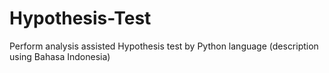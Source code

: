 # Hypothesis-Test
Perform analysis assisted Hypothesis test by Python language (description using Bahasa Indonesia)
